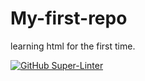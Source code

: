 # My-first-repo
learning html for the first time.

[![GitHub Super-Linter](https://github.com/hh1508/My-first-repo/workflows/Lint%20Code%20Base/badge.svg)](https://github.com/marketplace/actions/super-linter)

